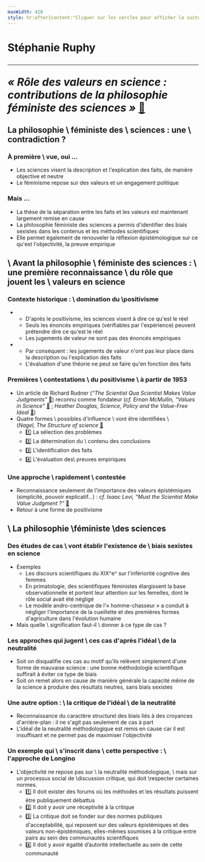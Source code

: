 ```yaml
---
maxWidth: 420
style: hr:after{content:"Cliquer sur les cercles pour afficher la suite"; position:absolute; top:150px; left:40px; font-weight:normal; font-family:monospace; font-size:12px; width:340px;} 
---
```


# Stéphanie Ruphy <hr> <cite>« Rôle des valeurs en  science : contributions de la philosophie  féministe des sciences »</cite>  [:link:](https://www.cairn.info/load_pdf.php?download=1&ID_ARTICLE=ECOPO_051_0041)

## La philosophie \\ féministe des \\  sciences :  une \\   contradiction ? <!--fold-->

### **À première \\ vue, oui ...** <!--fold-->
- Les sciences visent la description et l'explication des faits, de manière objective et neutre
- Le féminisme repose sur des valeurs et un engagement politique
### **Mais ...** <!--fold-->
- La thèse de la séparation entre les faits et les valeurs est maintenant largement remise en cause
- La philosophie féministe des sciences a permis d'identifier des biais sexistes dans les contenus et les méthodes scientifiques
- Elle permet également de renouveler la réflexion épistémologique sur ce qu'est l'objectivité, la preuve empirique

## \\ Avant la philosophie \\ féministe des sciences : \\ une première reconnaissance \\ du rôle que jouent les \\  valeurs en science <!--fold-->

### **Contexte historique :** \\ domination du \\positivisme  <!--fold-->

- 
	- D'après le positivisme, les sciences visent à dire ce qu'est le réel
	- Seuls les énoncés empiriques (vérifiables par l'expérience) peuvent prétendre dire ce qu'est le réel
	- Les jugements de valeur ne sont pas des énoncés empiriques 
- 
	- Par conséquent : les jugements de valeur n'ont pas leur place dans la description ou l'explication des faits
	- L'évaluation d'une théorie ne peut se faire qu'en fonction des faits
### **Premières \\ contestations** \\ du positivisme \\ à partir de 1953 <!--fold-->

- Un article de Richard Rudner  (<cite>“The Scientist Qua Scientist Makes Value Judgments”</cite> [:link:](https://philpapers.org/rec/RUDTSQ)) reconnu comme  fondateur (_cf._  <cite>Ernan McMullin, “Values in Science”</cite>  [:link:](https://philpapers.org/rec/MCMVIS-2) ; <cite>Heather Douglas, _Science, Policy and the Value-Free Ideal_</cite>  [:link:](https://philpapers.org/rec/DOUSPA-2))
- Quatre formes \\ possibles d'influence \\ vont être identifiées \\ <aside>(<cite>Nagel, _The Structure of science_</cite> [:link:](https://philpapers.org/rec/NAGTSO-3)</aside>
	- :one: La sélection des problèmes
	- :two: La détermination du \\ contenu des conclusions
	- :three: L'identification des faits
	- :four: L'évaluation des\\  preuves empiriques
### Une approche \\ **rapidement \\ contestée** <!--fold-->
- Reconnaissance seulement de l'importance des valeurs épistémiques (simplicité, pouvoir explicatif...) :  _cf._ <cite>Isaac Levi, “Must the Scientist Make Value Judgment ?“</cite> [:link:](https://philpapers.org/rec/LEVMTS)
- Retour à une forme de positivisme

## \\ La philosophie \\féministe \\des sciences <!--fold-->

### Des **études de cas** \\ vont établir l'existence de \\ biais sexistes en science <!--fold-->
- Exemples
	- Les discours scientifiques du XIX^e^ sur l'infériorité cognitive des femmes
	- En primatologie, des scientifiques féministes élargissent la base observationnelle et portent leur attention sur les femelles, dont le rôle social avait été négligé
	- Le modèle andro-centrique de l'« homme-chasseur » a conduit à négliger l'importance de la cueillette et des premières formes d'agriculture dans l'évolution humaine
- Mais quelle \\ signification faut-il \\ donner à ce type de cas ? 
### Les approches qui jugent \\ ces cas d'après **l'idéal \\ de la neutralité** <!--fold-->
- Soit on disqualifie ces cas au motif qu'ils relèvent simplement d'une forme de mauvaise science : une bonne méthodologie scientifique suffirait à éviter ce type de biais
- Soit on remet alors en cause de manière générale la capacité même de la science à produire des résultats neutres, sans biais sexistes
### Une autre option : \\ la **critique de l'idéal \\ de la neutralité** <!--fold-->
- Reconnaissance du caractère structurel des biais liés à des croyances d'arrière-plan : il ne s'agit pas seulement de cas à part
- L'idéal de la neutralité méthodologique est remis en cause car il est insuffisant et ne permet pas de maximiser l'objectivité
### Un **exemple** qui \\ s'inscrit dans \\ cette perspective : \\ l'approche de Longino <!--fold-->
- L'objectivité ne repose pas sur \\ la neutralité méthodologique, \\ mais sur un processus social de \\discussion critique, qui doit \\respecter certaines normes. <!--fold-->
	- :one:  Il doit exister des forums où les méthodes et les résultats puissent être publiquement débattus
	- :two: Il doit y avoir une réceptivité à la critique
	- :three: La critique doit se fonder sur des normes publiques d'acceptabilité, qui reposent sur des valeurs épistémiques et des valeurs non-épistémiques, elles-mêmes soumises à la critique entre pairs au sein des communautés scientifiques
	- :four: Il doit y avoir égalité d’autorité intellectuelle au sein de cette communauté

